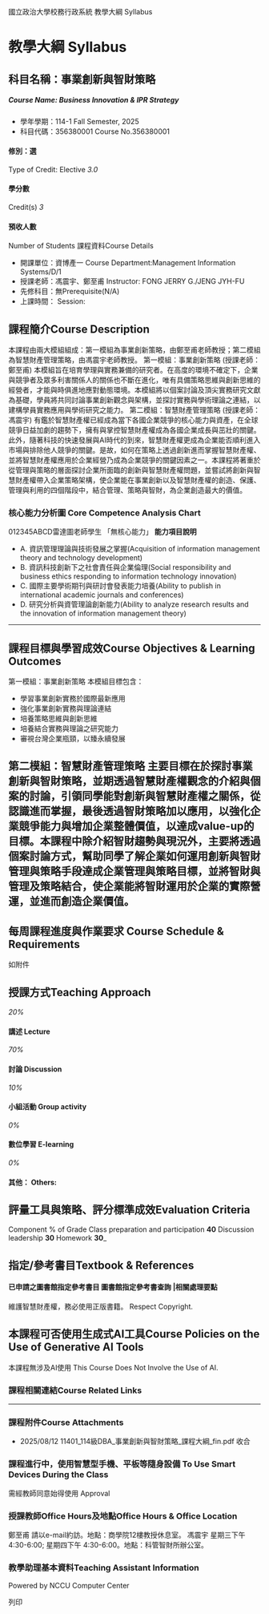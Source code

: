 國立政治大學校務行政系統 教學大綱 Syllabus
# 教學大綱 Syllabus
##  科目名稱：事業創新與智財策略
#####  Course Name: Business Innovation & IPR Strategy
  * 學年學期：114-1 Fall Semester, 2025 
  * 科目代碼：356380001 Course No.356380001


#### 修別：選
Type of Credit: Elective 
_3.0_
#### 學分數
Credit(s)
_3_
#### 預收人數
Number of Students
課程資料Course Details
  * 開課單位：資博產一 Course Department:Management Information Systems/D/1 
  * 授課老師：馮震宇、鄭至甫 Instructor: FONG JERRY G./JENG JYH-FU 
  * 先修科目：無Prerequisite(N/A)
  * 上課時間： Session: 


##  課程簡介Course Description
本課程由兩大模組組成：第一模組為事業創新策略，由鄭至甫老師教授；第二模組為智慧財產管理策略，由馮震宇老師教授。
第一模組：事業創新策略 (授課老師：鄭至甫)
本模組旨在培育學理與實務兼備的研究者。在高度的環境不確定下，企業與競爭者及眾多利害關係人的關係也不斷在進化，唯有具備策略思維與創新思維的經營者，才能與時俱進地應對動態環境。本模組將以個案討論及頂尖實務研究文獻為基礎，學員將共同討論事業創新觀念與架構，並探討實務與學術理論之連結，以建構學員實務應用與學術研究之能力。
第二模組：智慧財產管理策略 (授課老師：馮震宇)
有鑑於智慧財產權已經成為當下各國企業競爭的核心能力與資產，在全球競爭日益加劇的趨勢下，擁有與掌控智慧財產權成為各國企業成長與茁壯的關鍵。此外，隨著科技的快速發展與AI時代的到來，智慧財產權更成為企業能否順利進入市場與排除他人競爭的關鍵。是故，如何在策略上透過創新進而掌握智慧財產權、並將智慧財產權應用於企業經營乃成為企業競爭的關鍵因素之一。本課程將著重於從管理與策略的層面探討企業所面臨的創新與智慧財產權問題，並嘗試將創新與智慧財產權帶入企業策略架構，使企業能在事業創新以及智慧財產權的創造、保護、管理與利用的四個階段中，結合管理、策略與智財，為企業創造最大的價值。
###  核心能力分析圖 Core Competence Analysis Chart
012345ABCD雷達圖老師學生
「無核心能力」 
**能力項目說明**
  * A. 資訊管理理論與技術發展之掌握(Acquisition of information management theory and technology development)
  * B. 資訊科技創新下之社會責任與企業倫理(Social responsibility and business ethics responding to information technology innovation)
  * C. 國際主要學術期刊與研討會發表能力培養(Ability to publish in international academic journals and conferences)
  * D. 研究分析與資管理論創新能力(Ability to analyze research results and the innovation of information management theory)


* * *
##  課程目標與學習成效Course Objectives & Learning Outcomes 
第一模組：事業創新策略 本模組目標包含：
  * 學習事業創新實務於國際最新應用
  * 強化事業創新實務與理論連結
  * 培養策略思維與創新思維
  * 培養結合實務與理論之研究能力
  * 審視台灣企業瓶頸，以臻永續發展

第二模組：智慧財產管理策略 主要目標在於探討事業創新與智財策略，並期透過智慧財產權觀念的介紹與個案的討論，引領同學能對創新與智慧財產權之關係，從認識進而掌握，最後透過智財策略加以應用，以強化企業競爭能力與增加企業整體價值，以達成value-up的目標。本課程中除介紹智財趨勢與現況外，主要將透過個案討論方式，幫助同學了解企業如何運用創新與智財管理與策略手段達成企業管理與策略目標，並將智財與管理及策略結合，使企業能將智財運用於企業的實際營運，並進而創造企業價值。  
---  
##  每周課程進度與作業要求 Course Schedule & Requirements
如附件
##  授課方式Teaching Approach
_20%_
####  講述 Lecture
_70%_
####  討論 Discussion
_10%_
####  小組活動 Group activity
_0%_
####  數位學習 E-learning
_0%_
####  其他： Others:
##  評量工具與策略、評分標準成效Evaluation Criteria
Component % of Grade 
Class preparation and participation __40__
Discussion leadership __30__ 
Homework __30___
##  指定/參考書目Textbook & References
####  已申請之圖書館指定參考書目  圖書館指定參考書查詢 |相關處理要點
維護智慧財產權，務必使用正版書籍。 Respect Copyright.
##  本課程可否使用生成式AI工具Course Policies on the Use of Generative AI Tools
本課程無涉及AI使用 This Course Does Not Involve the Use of AI.
###  課程相關連結Course Related Links
* * *
###  課程附件Course Attachments
  * 2025/08/12 11401_114級DBA_事業創新與智財策略_課程大綱_fin.pdf  收合 


###  課程進行中，使用智慧型手機、平板等隨身設備 To Use Smart Devices During the Class
需經教師同意始得使用  Approval
###  授課教師Office Hours及地點Office Hours & Office Location
鄭至甫 請以e-mail約訪。地點：商學院12樓教授休息室。
馮震宇 星期三下午4:30-6:00; 星期四下午 4:30-6:00。地點：科管智財所辦公室。
###  教學助理基本資料Teaching Assistant Information
Powered by NCCU Computer Center
  
列印
